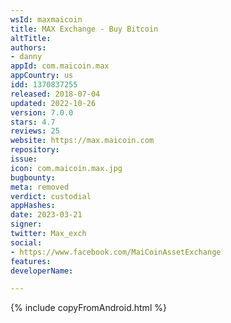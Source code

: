 ```yaml
---
wsId: maxmaicoin
title: MAX Exchange - Buy Bitcoin
altTitle: 
authors:
- danny
appId: com.maicoin.max
appCountry: us
idd: 1370837255
released: 2018-07-04
updated: 2022-10-26
version: 7.0.0
stars: 4.7
reviews: 25
website: https://max.maicoin.com
repository: 
issue: 
icon: com.maicoin.max.jpg
bugbounty: 
meta: removed
verdict: custodial
appHashes: 
date: 2023-03-21
signer: 
twitter: Max_exch
social:
- https://www.facebook.com/MaiCoinAssetExchange
features: 
developerName: 

---
```


{% include copyFromAndroid.html %}
